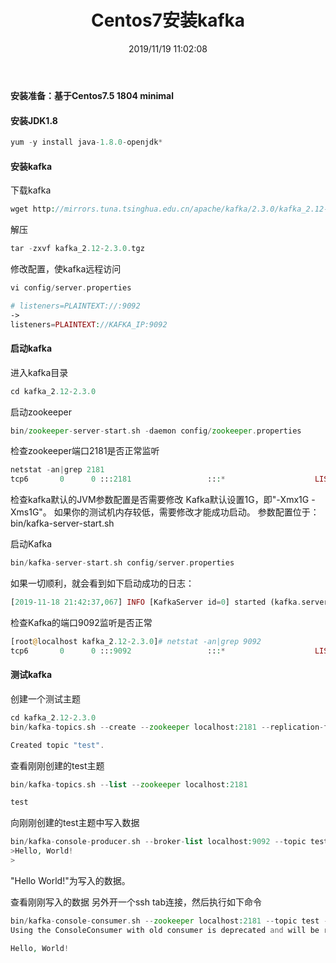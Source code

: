 ﻿---
title: Centos7安装kafka
tags: [kafka]
categories: Linux
description: Kafka是由Apache软件基金会开发的一个开源流处理平台，由Scala和Java编写。Kafka是一种高吞吐量的分布式发布订阅消息系统，它可以处理消费者在网站中的所有动作流数据。 这种动作（网页浏览，搜索和其他用户的行动）是在现代网络上的许多社会功能的一个关键因素。 这些数据通常是由于吞吐量的要求而通过处理日志和日志聚合来解决。 对于像Hadoop一样的日志数据和离线分析系统，但又要求实时处理的限制，这是一个可行的解决方案。Kafka的目的是通过Hadoop的并行加载机制来统一线上和离线的消息处理，也是为了通过集群来提供实时的消息。
date: 2019/11/19 11:02:08
---

#### 安装准备：基于Centos7.5 1804 minimal

#### 安装JDK1.8

```php
yum -y install java-1.8.0-openjdk*
```

#### 安装kafka

下载kafka
```php
wget http://mirrors.tuna.tsinghua.edu.cn/apache/kafka/2.3.0/kafka_2.12-2.3.0.tgz
```

解压
```php
tar -zxvf kafka_2.12-2.3.0.tgz
```

修改配置，使kafka远程访问
```php
vi config/server.properties

# listeners=PLAINTEXT://:9092
->
listeners=PLAINTEXT://KAFKA_IP:9092
```

#### 启动kafka
进入kafka目录
```php
cd kafka_2.12-2.3.0
```

启动zookeeper
```php
bin/zookeeper-server-start.sh -daemon config/zookeeper.properties
```

检查zookeeper端口2181是否正常监听
```php
netstat -an|grep 2181
tcp6       0      0 :::2181                 :::*                    LISTEN
```

检查kafka默认的JVM参数配置是否需要修改
Kafka默认设置1G，即"-Xmx1G -Xms1G"。
如果你的测试机内存较低，需要修改才能成功启动。
参数配置位于：bin/kafka-server-start.sh

启动Kafka
```php
bin/kafka-server-start.sh config/server.properties
```

如果一切顺利，就会看到如下启动成功的日志：
```php
[2019-11-18 21:42:37,067] INFO [KafkaServer id=0] started (kafka.server.KafkaServer)
```

检查Kafka的端口9092监听是否正常
```php
[root@localhost kafka_2.12-2.3.0]# netstat -an|grep 9092
tcp6       0      0 :::9092                 :::*                    LISTEN
```

#### 测试kafka
创建一个测试主题
```php
cd kafka_2.12-2.3.0
bin/kafka-topics.sh --create --zookeeper localhost:2181 --replication-factor 1 --partitions 1 --topic test

Created topic "test".
```

查看刚刚创建的test主题
```php
bin/kafka-topics.sh --list --zookeeper localhost:2181

test
```

向刚刚创建的test主题中写入数据
```php
bin/kafka-console-producer.sh --broker-list localhost:9092 --topic test
>Hello, World!
>
```
"Hello World!"为写入的数据。

查看刚刚写入的数据
另外开一个ssh tab连接，然后执行如下命令
```php
bin/kafka-console-consumer.sh --zookeeper localhost:2181 --topic test --from-beginning
Using the ConsoleConsumer with old consumer is deprecated and will be removed in a future major release. Consider using the new consumer by passing [bootstrap-server] instead of [zookeeper].

Hello, World!
```



